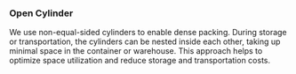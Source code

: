 ### Open Cylinder

We use non-equal-sided cylinders to enable dense packing. During storage or transportation, the cylinders can be nested inside each other, taking up minimal space in the container or warehouse. This approach helps to optimize space utilization and reduce storage and transportation costs.